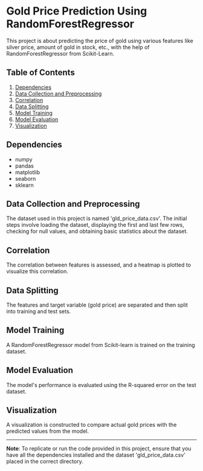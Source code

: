 # Gold Price Prediction Using RandomForestRegressor

This project is about predicting the price of gold using various features like silver price, amount of gold in stock, etc., with the help of RandomForestRegressor from Scikit-Learn.

## Table of Contents

1. [Dependencies](#dependencies)
2. [Data Collection and Preprocessing](#data-collection-and-preprocessing)
3. [Correlation](#correlation)
4. [Data Splitting](#data-splitting)
5. [Model Training](#model-training)
6. [Model Evaluation](#model-evaluation)
7. [Visualization](#visualization)

## Dependencies

- numpy
- pandas
- matplotlib
- seaborn
- sklearn

## Data Collection and Preprocessing

The dataset used in this project is named 'gld_price_data.csv'. The initial steps involve loading the dataset, displaying the first and last few rows, checking for null values, and obtaining basic statistics about the dataset.

## Correlation

The correlation between features is assessed, and a heatmap is plotted to visualize this correlation.

## Data Splitting

The features and target variable (gold price) are separated and then split into training and test sets.

## Model Training

A RandomForestRegressor model from Scikit-learn is trained on the training dataset.

## Model Evaluation

The model's performance is evaluated using the R-squared error on the test dataset.

## Visualization

A visualization is constructed to compare actual gold prices with the predicted values from the model.

---

**Note**: To replicate or run the code provided in this project, ensure that you have all the dependencies installed and the dataset 'gld_price_data.csv' placed in the correct directory. 
